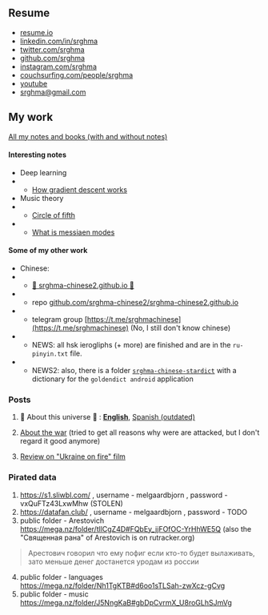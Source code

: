 ## Resume

- [resume.io](https://resume.io/r/gIIVYqKmf)
- [linkedin.com/in/srghma](https://www.linkedin.com/in/srghma/)
- [twitter.com/srghma](https://twitter.com/srghma)
- [github.com/srghma](https://github.com/srghma)
- [instagram.com/srghma](https://instagram.com/srghma)
- [couchsurfing.com/people/srghma](https://www.couchsurfing.com/people/srghma)
- [youtube](https://m.youtube.com/channel/UCeXBynq0xehRgm5ECkr9p2A)
- [srghma@gmail.com](mailto:srghma@gmail.com)

## My work

[All my notes and books (with and without notes)](https://drive.google.com/drive/folders/19N_sjpt1kCzW9cgJItEoZgfgm6YOOJtn?usp=sharing)

#### Interesting notes

- Deep learning
- - [How gradient descent works](https://drive.google.com/file/d/1FnQHjw-vt09uQuk36uQReiS5a72hr6ae/view?usp=sharing)
- Music theory
- - [Circle of fifth](https://drive.google.com/file/d/1jGN2_w7B6-J-iy_kd_k2yMyTkqhnpxfd/view?usp=sharing)
- - [What is messiaen modes](https://drive.google.com/file/d/1j8ejOJb0XeB_UPhBockxhGeHObnP4OIz/view?usp=sharing)

#### Some of my other work

- Chinese:
- - [🔴 srghma-chinese2.github.io 🔴](https://srghma-chinese2.github.io)
- - repo [github.com/srghma-chinese2/srghma-chinese2.github.io](https://github.com/srghma-chinese2/srghma-chinese2.github.io)
- - telegram group [https://t.me/srghmachinese](https://t.me/srghmachinese) (No, I still don't know chinese)
- - NEWS: all hsk ierogliphs (+ more) are finished and are in the `ru-pinyin.txt` file.
- - NEWS2: also, there is a folder [`srghma-chinese-stardict`](https://mega.nz/folder/Nh1TgKTB#d6oo1sTLSah-zwXcz-gCvg/folder/J8slURpA) with a dictionary for the `goldendict android` application

### Posts


1. 🔴 About this universe 🔴 : [**English**](https://srghma.github.io/posts/universe), [Spanish (outdated)](https://srghma.github.io/posts/universe-spanish)

2. [About the war](https://srghma.github.io/posts/war) (tried to get all reasons why were are attacked, but I don't regard it good anymore)

3. [Review on "Ukraine on fire" film](https://srghma.github.io/posts/ukraine-on-fire)


### Pirated data

1. https://s1.sliwbl.com/ , username - melgaardbjorn , password - vxQuFTz43LxwMhw (STOLEN)
2. https://datafan.club/ , username - melgaardbjorn , password - TODO
3. public folder - Arestovich https://mega.nz/folder/tllCgZ4D#FQbEy_jjFOfOC-YrHhWE5Q (also the "Священная рана" of Arestovich is on rutracker.org)

> Арестович говорил что ему пофиг если кто-то будет вылаживать, зато меньше денег достанется уродам из россии

4. public folder - languages https://mega.nz/folder/Nh1TgKTB#d6oo1sTLSah-zwXcz-gCvg
5. public folder - music https://mega.nz/folder/J5NngKaB#gbDpCvrmX_U8roGLhSJmVg

